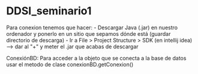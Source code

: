 # DDSI_seminario1

Para conexion tenemos que hacer:
    - Descargar Java (.jar) en nuestro ordenador y ponerlo en un sitio que sepamos dónde está (guardar directorio de descarga)
    - Ir a File > Project Structure > SDK  (en intellij idea)
        --> dar al "+" y meter el .jar que acabas de descargar

ConexiónBD: Para acceder a la objeto que se conecta a la base de datos usar el metodo de clase conexionBD.getConexion()